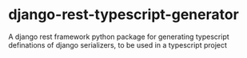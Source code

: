 # django-rest-typescript-generator
A django rest framework python package for generating typescript definations of django serializers, to be used in a typescript project
